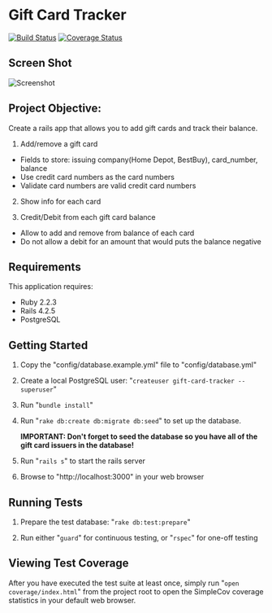 Gift Card Tracker
=================

[![Build Status](https://travis-ci.org/tomchapin/gift-card-tracker.svg?branch=master)](https://travis-ci.org/tomchapin/gift-card-tracker)
[![Coverage Status](https://coveralls.io/repos/tomchapin/gift-card-tracker/badge.svg?branch=master&service=github)](https://coveralls.io/github/tomchapin/gift-card-tracker?branch=master)

Screen Shot
-----------
![Screenshot](http://i.imgur.com/96q3WtC.png) 

Project Objective:
----------

Create a rails app that allows you to add gift cards and track their balance. 
 
1. Add/remove a gift card 
  - Fields to store: issuing company(Home Depot, BestBuy), card_number, balance  
  - Use credit card numbers as the card numbers 
  - Validate card numbers are valid credit card numbers

2. Show info for each card 

3. Credit/Debit from each gift card balance 
  - Allow to add and remove from balance of each card
  - Do not allow a debit for an amount that would puts the balance negative


Requirements
-------------

This application requires:

- Ruby 2.2.3
- Rails 4.2.5
- PostgreSQL


Getting Started
---------------

1. Copy the "config/database.example.yml" file to "config/database.yml"

2. Create a local PostgreSQL user: "```createuser gift-card-tracker --superuser```"

3. Run "```bundle install```"

4. Run "```rake db:create db:migrate db:seed```" to set up the database.

   **IMPORTANT: Don't forget to seed the database so you have all of the gift card issuers in the database!**

5. Run "```rails s```" to start the rails server

6. Browse to "http://localhost:3000" in your web browser


Running Tests
-------------

1. Prepare the test database: "```rake db:test:prepare```"

2. Run either "```guard```" for continuous testing, or "```rspec```" for one-off testing


Viewing Test Coverage
---------------------

After you have executed the test suite at least once, simply run "```open coverage/index.html```"
from the project root to open the SimpleCov coverage statistics in your default web browser.